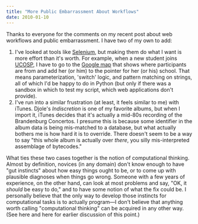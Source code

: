 ```yaml
---
title: "More Public Embarrassment About Workflows"
date: 2010-01-10
---
```

Thanks to everyone for the comments on my recent post about web workflows and public embarrassment. I have two of my own to add:
<ol>
  <li>I've looked at tools like <a href="http://seleniumhq.org/">Selenium</a>, but making them do what I want is more effort than it's worth. For example, when a new student joins <a href="http://ucosp.wordpress.com">UCOSP</a>, I have to go to the <a href="http://maps.google.com/maps/ms?ie=UTF8&amp;hl=en&amp;msa=0&amp;msid=100156001803519969567.00047bf69ca81288680da&amp;ll=35.960223,-94.130859&amp;spn=35.566761,74.443359&amp;z=4">Google map</a> that shows where participants are from and add her (or him) to the pointer for her (or his) school. That means parameterization, 'switch' logic, and pattern matching on strings, all of which I'd be happy to do in Python (but only if there was a sandbox in which to test my script, which web applications don't provide).</li>
  <li>I've run into a similar frustration (at least, it feels similar to me) with iTunes. Djole's <em>Indiscretion</em> is one of my favorite albums, but when I import it, iTunes decides that it's actually a mid-80s recording of the Brandenburg Concertos. I presume this is because some identifier in the album data is being mis-matched to a database, but what actually bothers me is how hard it is to override. There doesn't seem to be a way to say "this whole album is actually over <em>there</em>, you silly mis-interpreted assemblage of bytecodes."</li>
</ol>
What ties these two cases together is the notion of computational thinking. Almost by definition, novices (in any domain) don't know enough to have "gut instincts" about how easy things ought to be, or to come up with plausible diagnoses when things go wrong. Someone with a few years of experience, on the other hand, can look at most problems and say, "OK, it <em>should</em> be easy to do," and to have some notion of what the fix could be. I personally believe that the only way to develop those instincts for computational tasks is to actually program—I don't believe that anything worth calling "computational thinking" can be acquired in any other way. (See here and here for earlier discussion of this point.)

